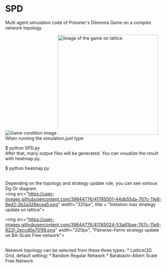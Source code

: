 # SPD
Multi agent simulation code of Prisoner's Dilemma Game on a complex network topology.<br>

![Game condition image](https://user-images.githubusercontent.com/39644776/41784084-9bb5b1b4-7679-11e8-87be-2401128dd9a6.png)
<img src="https://user-images.githubusercontent.com/39644776/41784084-9bb5b1b4-7679-11e8-87be-2401128dd9a6.png" width="320px" title = "Image of the game on lattice">
When running the simulation,just type <br>

$ python SPD.py <br>
After that, many output files will be generated. You can visualize the result with heatmap.py.<br>

$ python heatmap.py <br>
<br>

Depending on the topology and strategy update rule, you can see various Dg-Dr diagram.<br>
<img src="https://user-images.githubusercontent.com/39644776/41785001-44db55da-767c-11e8-8ed2-2b2a326ecea5.png" width="320px", title = "Imitation max strategy update on lattice">

<img src="https://user-images.githubusercontent.com/39644776/41785024-53a61bae-767c-11e8-922f-2eccd0e701f8.png" width="320px", "Pairwise-Fermi strategy update on BA-Scale Free network">

<br>
Network topology can be selected from these three types.
* Lattice(2D Grid, default setting)
* Random Regular Network
* Barabashi-Albert Scale Free Network
<br>
<br>
